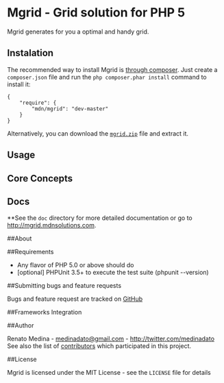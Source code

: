 # Mgrid - Grid solution for PHP 5

Mgrid generates for you a optimal and handy grid.

## Instalation

The recommended way to install Mgrid is [through
composer](http://getcomposer.org). Just create a `composer.json` file and
run the `php composer.phar install` command to install it:

    {
        "require": {
            "mdn/mgrid": "dev-master"
        }
    }

Alternatively, you can download the [`mgrid.zip`][1] file and extract it.

## Usage


## Core Concepts


## Docs

**See the `doc` directory for more detailed documentation or go to http://mgrid.mdnsolutions.com.



##About


##Requirements

- Any flavor of PHP 5.0 or above should do
- [optional] PHPUnit 3.5+ to execute the test suite (phpunit --version)

##Submitting bugs and feature requests

Bugs and feature request are tracked on [GitHub](http://mgrid.mdnsolutions.com/issues)

##Frameworks Integration

##Author

Renato Medina - <medinadato@gmail.com> - <http://twitter.com/medinadato><br />
See also the list of [contributors](https://github.com/medinadato/mgrid/contributors) which participated in this project.

##License

Mgrid is licensed under the MIT License - see the `LICENSE` file for details


[1]: http://mgrid.mdnsolutions.com/download